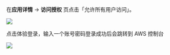 <IntegrationDetailCard title="体验登录">

在**应用详情** -> **访问授权** 页点击「允许所有用户访问」。

![](~@imagesZhCn/integration/aws/global-3-1.png)

点击体验登录，输入一个账号密码登录成功后会跳转到 AWS 控制台

<img src="~@imagesZhCn/integration/aws-global/aws16.png" class="md-img-padding" />

</IntegrationDetailCard>
